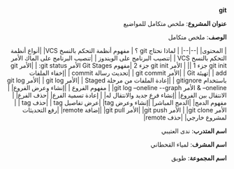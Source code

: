   <div dir = "rtl">

 **git**
 
  </div>
   
<div dir = "rtl">
  
  **عنوان المشروع**: ملخص متكامل للمواضيع 
 
 **الوصف**: ملخص متكامل 
 
 

| المحتوى|
|--|--|
| لماذا نحتاج git ؟
 |  مفهوم أنظمة التحكم بالنسخ VCS|
 |أنواع أنظمة التحكم بالنسخ VCS |
|تنصيب البرنامج على الويندوز  |
|تنصيب البرنامج على الماك
الأمر git init جزء 1 ||
| الأمر git init جزء 2
|مفهوم Git Stages
الأمر git status: |
|الأمر  git add |
|تهيئة Git |
|الأمر git commit |
|تحديث رسالة commit |
|إخفاء الملفات باستخدام  gitignore |
|إعادة الملفات من مرحلة Staged |
|الأمر git log |
|الأمر  git log –oneline & الأمر  git log –oneline --graph|
| مفهوم الفروع |
|إنشاء وعرض الفروع|
|الانتقال بين الفروع|
|إنشاء فرع جديد والانتقال له|
| إعادة تسمية الفرع|
|حذف الفرع|
|مفهوم الدمج|
|الدمج المباشر|
|إنشاء وعرض tag|
|عرض تفاصيل tag |
|حذف tag |
|الأمر git clone|
| الأمر git push|
|الأمر  git pull|
|إضافة remote|
|رفع التحديثات لمشروع خارجي|
|حذف remote|



**اسم المتدرب**: ندى العتيبي

 **اسم المشرف**: لمياء القحطاني

 **اسم المجموعة**: طويق
</div>

